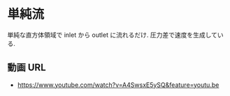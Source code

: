 # 単純流
単純な直方体領域で inlet から outlet に流れるだけ.
圧力差で速度を生成している.

## 動画 URL
- <https://www.youtube.com/watch?v=A4SwsxE5ySQ&feature=youtu.be>
